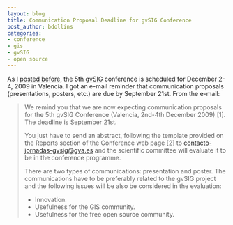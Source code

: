 ```yaml
---
layout: blog
title: Communication Proposal Deadline for gvSIG Conference
post_author: bdollins
categories:
- conference
- gis
- gvSIG
- open source
---
```


As I <a href="http://geobabble.wordpress.com/2009/06/30/5th-gvsig-conference-announced/">posted before</a>, the 5th <a href="http://www.gvsig.gva.es/index.php?id=gvsig&amp;L=2">gvSIG</a> conference is scheduled for December 2-4, 2009 in Valencia. I got an e-mail reminder that communication proposals (presentations, posters, etc.) are due by September 21st. From the e-mail:

<blockquote>
We remind you that we are now expecting communication proposals for the 5th gvSIG Conference (Valencia, 2nd-4th December 2009) [1]. The deadline is September 21st.

You just have to send an abstract, following the template provided on the Reports section of the Conference web page [2] to contacto-jornadas-gvsig@gva.es and the scientific committee will evaluate it to be in the conference programme.

There are two types of communications: presentation and poster. The communications have to be preferably related to the gvSIG project and the following issues will be also be considered in the evaluation:

  * Innovation.
  * Usefulness for the GIS community.
  * Usefulness for the free open source community.
</blockquote>